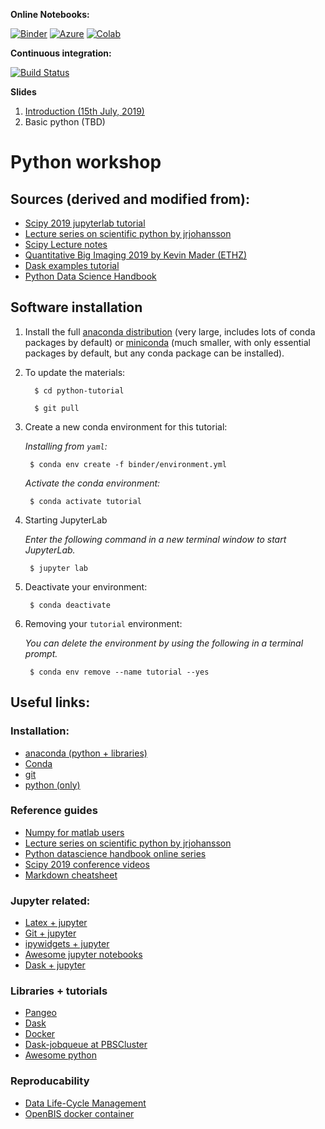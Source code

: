 
**Online Notebooks:**

[![Binder](https://mybinder.org/badge.svg)](https://mybinder.org/v2/gh/lento234/python-tutorial/master?urlpath=lab)
[![Azure](https://notebooks.azure.com/launch.svg)](https://notebooks.azure.com/import/gh/lento234/python-tutorial)
[![Colab](https://colab.research.google.com/assets/colab-badge.svg)](https://colab.research.google.com/github/lento234/python-tutorial/blob/master/04_numerical_python/04_numpy.ipynb)

**Continuous integration:**

[![Build Status](https://travis-ci.com/lento234/python-tutorial.svg?branch=master)](https://travis-ci.com/lento234/python-tutorial)

**Slides**
1. [Introduction (15th July, 2019)](https://bit.ly/2Y9zc6v)
2. Basic python (TBD)

# Python workshop 

## Sources (derived and modified from):

- [Scipy 2019 jupyterlab tutorial](https://github.com/jupyterlab/scipy2019-jupyterlab-tutorial)
- [Lecture series on scientific python by jrjohansson](https://github.com/jrjohansson/scientific-python-lectures)
- [Scipy Lecture notes](https://scipy-lectures.org/)
- [Quantitative Big Imaging 2019 by Kevin Mader (ETHZ)](https://github.com/kmader/Quantitative-Big-Imaging-2019)
- [Dask examples tutorial](https://github.com/dask/dask-examples)
- [Python Data Science Handbook](https://jakevdp.github.io/PythonDataScienceHandbook/)


## Software installation

1. Install the full [anaconda
   distribution](https://www.anaconda.com/download/) (very large, includes lots
   of conda packages by default) or
   [miniconda](https://conda.io/miniconda.html) (much smaller, with only
   essential packages by default, but any conda package can be installed).
   
2. To update the materials:

         $ cd python-tutorial
    
         $ git pull
   
3. Create a new conda environment for this tutorial:

    *Installing from `yaml`:*
    
        $ conda env create -f binder/environment.yml
    
    *Activate the conda environment:*

        $ conda activate tutorial
    
4. Starting JupyterLab

    *Enter the following command in a new terminal window to start JupyterLab.*

        $ jupyter lab

5. Deactivate your environment:

        $ conda deactivate 


6. Removing your `tutorial` environment:

    *You can delete the environment by using the following in a terminal prompt.*

        $ conda env remove --name tutorial --yes


## Useful links:

### Installation:
- [anaconda (python + libraries)](https://www.anaconda.com/distribution/)
- [Conda](https://conda.io/projects/conda/en/latest/index.html)
- [git](https://git-scm.com/)
- [python (only)](https://www.python.org/downloads/)

### Reference guides
- [Numpy for matlab users](https://docs.scipy.org/doc/numpy/user/numpy-for-matlab-users.html)
- [Lecture series on scientific python by jrjohansson](https://github.com/jrjohansson/scientific-python-lectures)
- [Python datascience handbook online series](https://jakevdp.github.io/PythonDataScienceHandbook/index.html)
- [Scipy 2019 conference videos](https://www.youtube.com/user/EnthoughtMedia/videos)
- [Markdown cheatsheet](https://github.com/adam-p/markdown-here/wiki/Markdown-Cheatsheet)

### Jupyter related:
- [Latex + jupyter](https://github.com/jupyterlab/jupyterlab-latex)
- [Git + jupyter](https://github.com/jupyterlab/jupyterlab-git)
- [ipywidgets + jupyter](https://github.com/jupyter-widgets/ipywidgets)
- [Awesome jupyter notebooks](https://github.com/markusschanta/awesome-jupyter)
- [Dask + jupyter](https://github.com/dask/dask-labextension)

### Libraries + tutorials
- [Pangeo](https://pangeo.io/)
- [Dask](https://docs.dask.org/en/latest/)
- [Docker](https://hub.docker.com/)
- [Dask-jobqueue at PBSCluster](https://andersonbanihirwe.dev/talks/dask-jupyter-scipy-2019.html)
- [Awesome python](https://awesome-python.com)

### Reproducability
- [Data Life-Cycle Management](https://www.dlcm.ch/)
- [OpenBIS docker container](https://hub.docker.com/r/openbis/debian-openbis)

